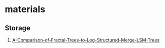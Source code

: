 # materials


## Storage
1. [A-Comparison-of-Fractal-Trees-to-Log-Structured-Merge-LSM-Trees](sotrage/A-Comparison-of-Fractal-Trees-to-Log-Structured-Merge-LSM-Trees.pdf)
